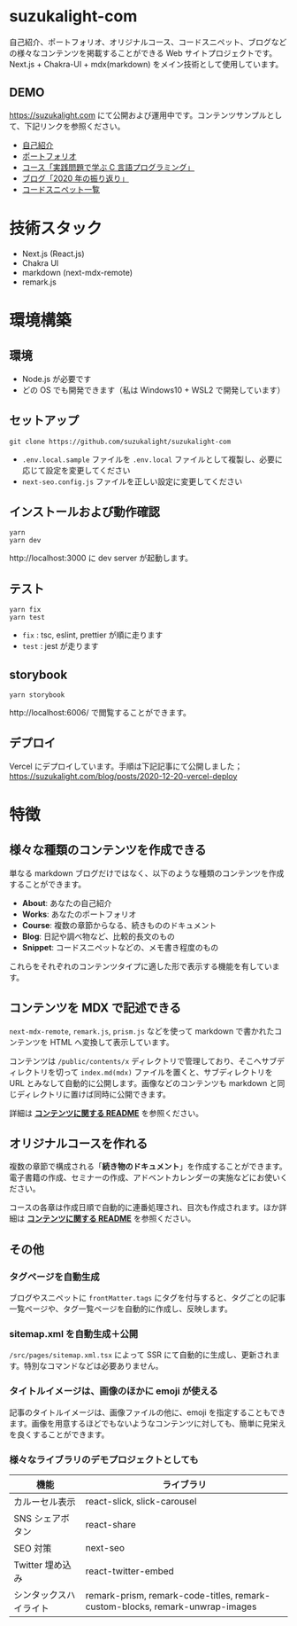 # suzukalight-com

自己紹介、ポートフォリオ、オリジナルコース、コードスニペット、ブログなどの様々なコンテンツを掲載することができる Web サイトプロジェクトです。Next.js + Chakra-UI + mdx(markdown) をメイン技術として使用しています。

## DEMO

https://suzukalight.com にて公開および運用中です。コンテンツサンプルとして、下記リンクを参照ください。

- [自己紹介](https://suzukalight.com/about)
- [ポートフォリオ](https://suzukalight.com/works)
- [コース「実践問題で学ぶ C 言語プログラミング」](https://suzukalight.com/course/clang)
- [ブログ「2020 年の振り返り」](https://suzukalight.com/blog/posts/2020-12-31-2020-reflection)
- [コードスニペット一覧](https://suzukalight.com/snippet)

# 技術スタック

- Next.js (React.js)
- Chakra UI
- markdown (next-mdx-remote)
- remark.js

# 環境構築

## 環境

- Node.js が必要です
- どの OS でも開発できます（私は Windows10 + WSL2 で開発しています）

## セットアップ

```
git clone https://github.com/suzukalight/suzukalight-com
```

- `.env.local.sample` ファイルを `.env.local` ファイルとして複製し、必要に応じて設定を変更してください
- `next-seo.config.js` ファイルを正しい設定に変更してください

## インストールおよび動作確認

```
yarn
yarn dev
```

http://localhost:3000 に dev server が起動します。

## テスト

```
yarn fix
yarn test
```

- `fix` : tsc, eslint, prettier が順に走ります
- `test` : jest が走ります

## storybook

```
yarn storybook
```

http://localhost:6006/ で閲覧することができます。

## デプロイ

Vercel にデプロイしています。手順は下記記事にて公開しました；  
https://suzukalight.com/blog/posts/2020-12-20-vercel-deploy

# 特徴

## 様々な種類のコンテンツを作成できる

単なる markdown ブログだけではなく、以下のような種類のコンテンツを作成することができます。

- **About**: あなたの自己紹介
- **Works**: あなたのポートフォリオ
- **Course**: 複数の章節からなる、続きもののドキュメント
- **Blog**: 日記や調べ物など、比較的長文のもの
- **Snippet**: コードスニペットなどの、メモ書き程度のもの

これらをそれぞれのコンテンツタイプに適した形で表示する機能を有しています。

## コンテンツを MDX で記述できる

`next-mdx-remote`, `remark.js`, `prism.js` などを使って markdown で書かれたコンテンツを HTML へ変換して表示しています。

コンテンツは `/public/contents/x` ディレクトリで管理しており、そこへサブディレクトリを切って `index.md(mdx)` ファイルを置くと、サブディレクトリを URL とみなして自動的に公開します。画像などのコンテンツも markdown と同じディレクトリに置けば同時に公開できます。

詳細は **[コンテンツに関する README](public/contents/README.md)** を参照ください。

## オリジナルコースを作れる

複数の章節で構成される「**続き物のドキュメント**」を作成することができます。電子書籍の作成、セミナーの作成、アドベントカレンダーの実施などにお使いください。

コースの各章は作成日順で自動的に連番処理され、目次も作成されます。ほか詳細は **[コンテンツに関する README](public/contents/README.md)** を参照ください。

## その他

### タグページを自動生成

ブログやスニペットに `frontMatter.tags` にタグを付与すると、タグごとの記事一覧ページや、タグ一覧ページを自動的に作成し、反映します。

### sitemap.xml を自動生成＋公開

`/src/pages/sitemap.xml.tsx` によって SSR にて自動的に生成し、更新されます。特別なコマンドなどは必要ありません。

### タイトルイメージは、画像のほかに emoji が使える

記事のタイトルイメージは、画像ファイルの他に、emoji を指定することもできます。画像を用意するほどでもないようなコンテンツに対しても、簡単に見栄えを良くすることができます。

### 様々なライブラリのデモプロジェクトとしても

| 機能                   | ライブラリ                                                                   |
| ---------------------- | ---------------------------------------------------------------------------- |
| カルーセル表示         | react-slick, slick-carousel                                                  |
| SNS シェアボタン       | react-share                                                                  |
| SEO 対策               | next-seo                                                                     |
| Twitter 埋め込み       | react-twitter-embed                                                          |
| シンタックスハイライト | remark-prism, remark-code-titles, remark-custom-blocks, remark-unwrap-images |
